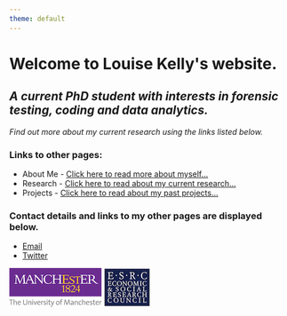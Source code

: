 ```yaml
---
theme: default
---
```

<!--Page theme shown in _config.yml file as 'Jekyll Minimal' theme by GitHub user OrderedList (https://github.com/orderedlist/minimal). All content below is my work.-->

<!--Webpage header-->
# Welcome to Louise Kelly's website.

<!--Subheading-->
## *A current PhD student with interests in forensic testing, coding and data analytics.* 
*Find out more about my current research using the links listed below.*

<!--Subheading and links to other webpages-->
### Links to other pages:

- About Me - [Click here to read more about myself...](https://lkelly36.github.io/about)
- Research - [Click here to read about my current research...](https://lkelly36.github.io/research)
- Projects - [Click here to read about my past projects...](https://lkelly36.github.io/projects)

<!--Subheading and contact details links-->
### Contact details and links to my other pages are displayed below.
- [Email](mailto:louise.kelly-2@postgrad.manchester.ac.uk)
- [Twitter](https://twitter.com/louisekelly_1)


<!--Uni of Manchester and ESRC logos-->
![University of Manchester Logo](manlogo.png)         ![ESRC logo](esrclogo.png)

